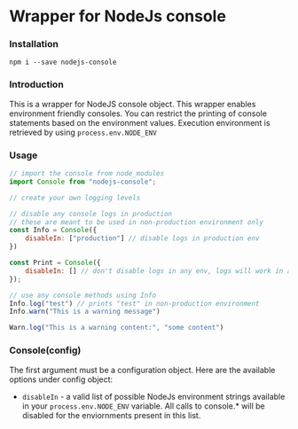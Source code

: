 # Wrapper for NodeJs console

### Installation

```shell
npm i --save nodejs-console
```

### Introduction

This is a wrapper for NodeJS console object. This wrapper enables environment friendly consoles. You can restrict the printing of console statements based on the
environment values. Execution environment is retrieved by using `process.env.NODE_ENV`

### Usage

```js
// import the console from node_modules
import Console from "nodejs-console";

// create your own logging levels

// disable any console logs in production
// these are meant to be used in non-production environment only
const Info = Console({
    disableIn: ["production"] // disable logs in production env
})

const Print = Console({
    disableIn: [] // don't disable logs in any env, logs will work in all environments
});

// use any console methods using Info
Info.log("test") // prints "test" in non-production environment
Info.warn("This is a warning message") 

Warn.log("This is a warning content:", "some content")
```

### Console(config)

The first argument must be a configuration object. Here are the available options under config object:

- `disableIn` - a valid list of possible NodeJs environment strings available in your `process.env.NODE_ENV` variable. All calls to console.* will be disabled for the enviornments present in this list.